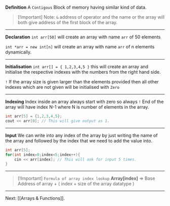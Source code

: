 **Definition**
A `Contigous` Block of memory having similar kind of data.

>[!important] Note:
`&` address of operator and the name or the array will both give address of the first block of the array.

***

**Declaration**
`int arr[50]` will create an array with name `arr` of 50 elements 

`int *arr = new int[n]` will create an array with name `arr` of n elements dynamically.
***

**Initialisation**
`int arr[] = { 1,2,3,4,5 }` this will create an array and initialise the respective indexes with the numbers from the right hand side.

`!` If the array size is given larger than the elements provided then all other indexes which are not given will be initialised with `Zero`

***

**Indexing**
Index inside an array always start with zero so always 
`!` End of the array will have index N-1 where N is number of elements in the array.

```cpp
int arr[5] = {1,2,3,4,5};
cout << arr[0]; // This will give output as 1.
```

---

**Input**
We can write into any index of the array by just writing the name of the array and followed by the index that we need to add the value into.

```cpp
int arr[5];
for(int index=0;index<5;index++){
	cin << arr[index]; // This will ask for input 5 times.
}
```

---

> [!Important] `Formula of array index lookup` 
> **Array[index]** => Base Address of array + ( index + size of the array datatype )

---
Next: [[Arrays & Functions]].

